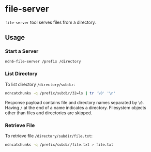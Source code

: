 # file-server

`file-server` tool serves files from a directory.

## Usage

### Start a Server

```bash
ndn6-file-server /prefix /directory
```

### List Directory

To list directory `/directory/subdir`:

```bash
ndncatchunks -q /prefix/subdir/32=ls | tr '\0' '\n'
```

Response payload contains file and directory names separated by `\0`.
Having `/` at the end of a name indicates a directory.
Filesystem objects other than files and directories are skipped.

### Retrieve File

To retrieve file `/directory/subdir/file.txt`:

```bash
ndncatchunks -q /prefix/subdir/file.txt > file.txt
```
